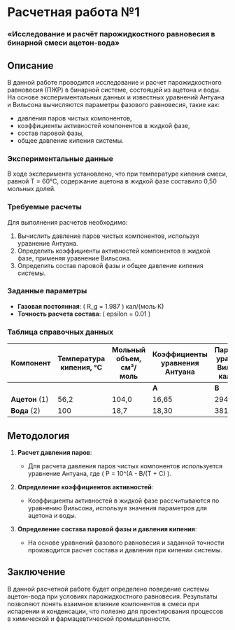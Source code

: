 # Расчетная работа №1
### «Исследование и расчёт парожидкостного равновесия в бинарной смеси ацетон-вода»

## Описание

В данной работе проводится исследование и расчет парожидкостного равновесия (ПЖР) в бинарной системе, состоящей из ацетона и воды. На основе экспериментальных данных и известных уравнений Антуана и Вильсона вычисляются параметры фазового равновесия, такие как:
- давления паров чистых компонентов,
- коэффициенты активностей компонентов в жидкой фазе,
- состав паровой фазы,
- общее давление кипения системы.

### Экспериментальные данные
В ходе эксперимента установлено, что при температуре кипения смеси, равной T = 60°C, содержание ацетона в жидкой фазе составило 0,50 мольных долей.

### Требуемые расчеты
Для выполнения расчетов необходимо:
1. Вычислить давление паров чистых компонентов, используя уравнение Антуана.
2. Определить коэффициенты активностей компонентов в жидкой фазе, применяя уравнение Вильсона.
3. Определить состав паровой фазы и общее давление кипения системы.

### Заданные параметры
- **Газовая постоянная**: \( R_g = 1.987 \) кал/(моль∙К)
- **Точность расчета состава**: \( epsilon = 0.01 \)

### Таблица справочных данных

| Компонент | Температура кипения, °С | Мольный объем, см³/моль | Коэффициенты уравнения Антуана | Параметры уравнения Вильсона, кал/моль |
|-----------|--------------------------|--------------------------|-------------------------------|---------------------------------------|
|           |                          |                          |  **A**     | **B**    | **C**   |                                     |
| **Ацетон** (1) | 56,2 | 104,0 | 16,65 | 2940,46 | –35,93 | 180,31 | 1722,1 |
| **Вода** (2) | 100 | 18,7 | 18,30 | 3816,44 | –46,13 | 

## Методология

1. **Расчет давления паров**:
   - Для расчета давления паров чистых компонентов используется уравнение Антуана, где \( P = 10^(A - B/(T + C) \).
  
2. **Определение коэффициентов активностей**:
   - Коэффициенты активностей в жидкой фазе рассчитываются по уравнению Вильсона, используя значения параметров для ацетона и воды.

3. **Определение состава паровой фазы и давления кипения**:
   - На основе уравнений фазового равновесия и заданной точности производится расчет состава и давления при кипении системы.

## Заключение
В данной расчетной работе будет определено поведение системы ацетон-вода при условиях парожидкостного равновесия. Результаты позволяют понять взаимное влияние компонентов в смеси при испарении и конденсации, что полезно для проектирования процессов в химической и фармацевтической промышленности.


